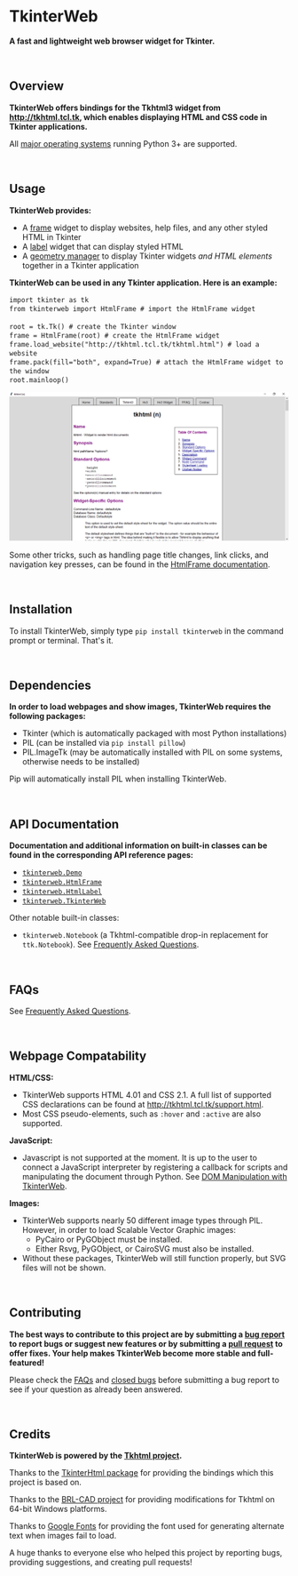 # TkinterWeb 
**A fast and lightweight web browser widget for Tkinter.**

&nbsp;
&nbsp;
## Overview
**TkinterWeb offers bindings for the Tkhtml3 widget from http://tkhtml.tcl.tk, which enables displaying HTML and CSS code in Tkinter applications.**

All [major operating systems](/docs/FAQ.md#a-note-on-tkhtml-binaries) running Python 3+ are supported. 

&nbsp;
&nbsp;
## Usage

**TkinterWeb provides:**
* A [frame](/docs/HTMLFRAME.md) widget to display websites, help files, and any other styled HTML in Tkinter
* A [label](/docs/HTMLLABEL.md) widget that can display styled HTML
* A [geometry manager](/docs/GEOMETRY.md) to display Tkinter widgets *and HTML elements* together in a Tkinter application

**TkinterWeb can be used in any Tkinter application. Here is an example:**
```
import tkinter as tk
from tkinterweb import HtmlFrame # import the HtmlFrame widget

root = tk.Tk() # create the Tkinter window
frame = HtmlFrame(root) # create the HtmlFrame widget
frame.load_website("http://tkhtml.tcl.tk/tkhtml.html") # load a website
frame.pack(fill="both", expand=True) # attach the HtmlFrame widget to the window
root.mainloop()
```
![TkinterWeb](/images/tkinterweb-tkhtml.png)

Some other tricks, such as handling page title changes, link clicks, and navigation key presses, can be found in the [HtmlFrame documentation](/docs/HTMLFRAME.md#tips-and-tricks).

&nbsp;
&nbsp;
## Installation
To install TkinterWeb, simply type `pip install tkinterweb` in the command prompt or terminal.
That's it.

&nbsp;
&nbsp;
## Dependencies
**In order to load webpages and show images, TkinterWeb requires the following packages:**
* Tkinter (which is automatically packaged with most Python installations)
* PIL (can be installed via `pip install pillow`)
* PIL.ImageTk (may be automatically installed with PIL on some systems, otherwise needs to be installed)

Pip will automatically install PIL when installing TkinterWeb.

&nbsp;
&nbsp;
## API Documentation
**Documentation and additional information on built-in classes can be found in the corresponding API reference pages:**
* [`tkinterweb.Demo`](/docs/DEMO.md)
* [`tkinterweb.HtmlFrame`](/docs/HTMLFRAME.md)
* [`tkinterweb.HtmlLabel`](/docs/HTMLLABEL.md)
* [`tkinterweb.TkinterWeb`](/docs/TKINTERWEB.md)

Other notable built-in classes:
* `tkinterweb.Notebook` (a Tkhtml-compatible drop-in replacement for `ttk.Notebook`). See [Frequently Asked Questions](https://github.com/Andereoo/TkinterWeb/blob/main/docs/FAQ.md).

&nbsp;
&nbsp;
## FAQs
See [Frequently Asked Questions](https://github.com/Andereoo/TkinterWeb/blob/main/docs/FAQ.md).

&nbsp;
&nbsp;
## Webpage Compatability
**HTML/CSS:**
* TkinterWeb supports HTML 4.01 and CSS 2.1. A full list of supported CSS declarations can be found at http://tkhtml.tcl.tk/support.html. 
* Most CSS pseudo-elements, such as `:hover` and `:active` are also supported. 

**JavaScript:**
* Javascript is not supported at the moment. It is up to the user to connect a JavaScript interpreter by registering a callback for scripts and manipulating the document through Python. See [DOM Manipulation with TkinterWeb](/docs/DOM.md).

**Images:**
* TkinterWeb supports nearly 50 different image types through PIL. However, in order to load Scalable Vector Graphic images:
    * PyCairo or PyGObject must be installed. 
    * Either Rsvg, PyGObject, or CairoSVG must also be installed. 
* Without these packages, TkinterWeb will still function properly, but SVG files will not be shown.

&nbsp;
&nbsp;
## Contributing
**The best ways to contribute to this project are by submitting a [bug report](https://github.com/Andereoo/TkinterWeb/issues/new) to report bugs or suggest new features or by submitting a [pull request](https://github.com/Andereoo/TkinterWeb/pulls) to offer fixes. Your help makes TkinterWeb become more stable and full-featured!**

Please check the [FAQs](https://github.com/Andereoo/TkinterWeb/blob/main/docs/FAQ.md) and [closed bugs](https://github.com/Andereoo/TkinterWeb/issues?q=is%3Aissue) before submitting a bug report to see if your question as already been answered.

&nbsp;
&nbsp;
## Credits
**TkinterWeb is powered by the [Tkhtml project](http://tkhtml.tcl.tk/index.html).**

Thanks to the [TkinterHtml package](https://bitbucket.org/aivarannamaa/tkinterhtml) for providing the bindings which this project is based on.

Thanks to the [BRL-CAD project](https://github.com/BRL-CAD/brlcad) for providing modifications for Tkhtml on 64-bit Windows platforms.

Thanks to [Google Fonts](https://github.com/google/fonts) for providing the font used for generating alternate text when images fail to load.

A huge thanks to everyone else who helped this project by reporting bugs, providing suggestions, and creating pull requests!

